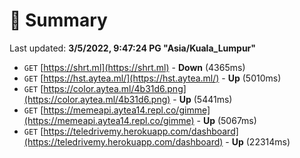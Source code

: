 # 📖 Summary
Last updated: **3/5/2022, 9:47:24 PG "Asia/Kuala_Lumpur"**

- `GET` [https://shrt.ml](https://shrt.ml) - **Down** (4365ms)
- `GET` [https://hst.aytea.ml/](https://hst.aytea.ml/) - **Up** (5010ms)
- `GET` [https://color.aytea.ml/4b31d6.png](https://color.aytea.ml/4b31d6.png) - **Up** (5441ms)
- `GET` [https://memeapi.aytea14.repl.co/gimme](https://memeapi.aytea14.repl.co/gimme) - **Up** (5067ms)
- `GET` [https://teledrivemy.herokuapp.com/dashboard](https://teledrivemy.herokuapp.com/dashboard) - **Up** (22314ms)
